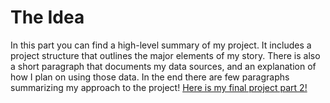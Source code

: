 # The Idea
In this part you can find a high-level summary of my project. It includes a project structure that outlines the major elements of my story. There is also a short paragraph that documents my data sources, and an explanation of how I plan on using those data. In the end there are few paragraphs summarizing my approach to the project!
[Here is my final project part 2!](/FinalProjectPart2.md)
